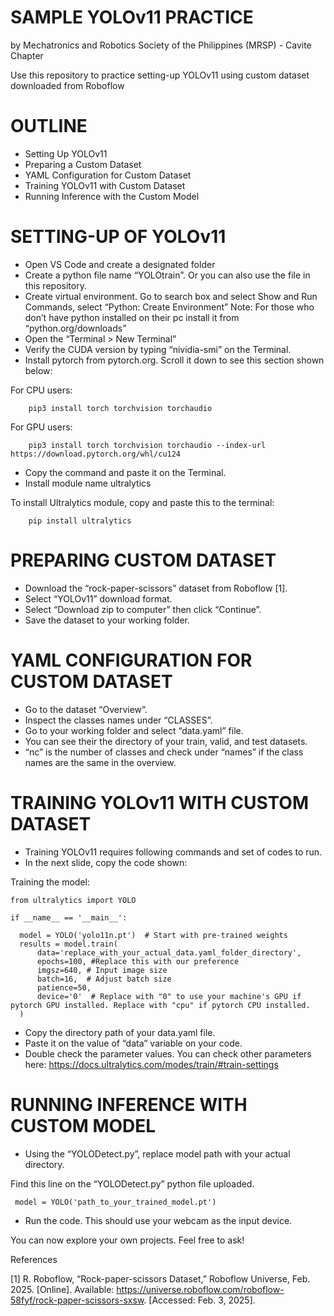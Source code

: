 # SAMPLE YOLOv11 PRACTICE 

by Mechatronics and Robotics Society of the Philippines (MRSP) - Cavite Chapter

Use this repository to practice setting-up YOLOv11 using custom dataset downloaded from Roboflow

# OUTLINE
- Setting Up YOLOv11
- Preparing a Custom Dataset
- YAML Configuration for Custom Dataset
- Training YOLOv11 with Custom Dataset
- Running Inference with the Custom Model

# SETTING-UP OF YOLOv11
- Open VS Code and create a designated folder
- Create a python file name “YOLOtrain”. Or you can also use the file in this repository.
- Create virtual environment. Go to search box and select Show and Run Commands, select “Python: Create Environment”
Note: For those who don’t have python installed on their pc install it from “python.org/downloads”
- Open the “Terminal > New Terminal” 
- Verify the CUDA version by typing “nividia-smi” on the Terminal.
- Install pytorch from pytorch.org. Scroll it down to see this section shown below:

For CPU users:

		pip3 install torch torchvision torchaudio 

For GPU users:

		pip3 install torch torchvision torchaudio --index-url https://download.pytorch.org/whl/cu124

- Copy the command and paste it on the Terminal.
- Install module name ultralytics

To install Ultralytics module, copy and paste this to the terminal:
		
  		pip install ultralytics

# PREPARING CUSTOM DATASET
- Download the “rock-paper-scissors” dataset from Roboflow [1].
- Select “YOLOv11” download format.
- Select “Download zip to computer”  then click “Continue”.
- Save the dataset to your working folder.

# YAML CONFIGURATION FOR CUSTOM DATASET
- Go to the dataset “Overview”.
- Inspect the classes names under “CLASSES”.
- Go to your working folder and select “data.yaml” file.
- You can see their the directory of your train, valid, and test datasets.
- “nc” is the number of classes and check under “names” if the class names are the same in the overview.

# TRAINING YOLOv11 WITH CUSTOM DATASET
- Training YOLOv11 requires following commands and set of codes to run.
- In the next slide, copy the code shown:

Training the model:

    from ultralytics import YOLO
    
    if __name__ == '__main__':
      
      model = YOLO('yolo11n.pt')  # Start with pre-trained weights
      results = model.train(
          data='replace_with_your_actual_data.yaml_folder_directory',
          epochs=100, #Replace this with our preference
          imgsz=640, # Input image size
          batch=16,  # Adjust batch size 
          patience=50,
          device='0'  # Replace with "0" to use your machine's GPU if pytorch GPU installed. Replace with "cpu" if pytorch CPU installed.
      )
- Copy the directory path of your data.yaml file.
- Paste it on the value of “data” variable on your code.
- Double check the parameter values. You can check other parameters here:
  https://docs.ultralytics.com/modes/train/#train-settings

# RUNNING INFERENCE WITH CUSTOM MODEL
- Using the “YOLODetect.py”, replace model path with your actual directory. 

Find this line on the “YOLODetect.py” python file uploaded.

     model = YOLO('path_to_your_trained_model.pt')
- Run the code. This should use your webcam as the input device.

You can now explore your own projects. Feel free to ask!

References

[1] R. Roboflow, “Rock-paper-scissors Dataset,” Roboflow Universe, Feb. 2025. [Online]. Available: https://universe.roboflow.com/roboflow-58fyf/rock-paper-scissors-sxsw. [Accessed: Feb. 3, 2025].
